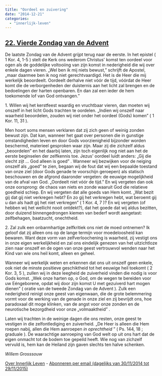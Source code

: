 ```yaml
---
title: "Oordeel en zuivering"
date: "2014-12-21"
categories: 
  - "innerlijk-leven"
---
```


## [22\. Vierde Zondag van de Advent](http://ift.tt/1wPHOdG)

De laatste Zondag van de Advent grijpt terug naar de eerste. In het epistel ( 1 Kor. 4, 1-5 ) stelt de Kerk ons wederom Christus' komst ten oordeel voor ogen als de goddelijke voltooiing van zijn komst in nederigheid die wij over enkele dagen vieren. „Wel ben ik mij niets bewust,” schrijft de Apostel, „maar daarmee ben ik nog niet gerechtvaardigd. Het is de Heer die mij werkelijk beoordeelt. Oordeelt derhalve niet vóór de tijd, vóórdat de Heer komt die de verborgenheden der duisternis aan het licht zal brengen en de bedoelingen der harten openbaren. En dan zal een ieder de hem toekomende lof van God ontvangen.”

1\. Willen wij het kerstfeest waardig en vruchtbaar vieren, dan moeten wij onszelf in het licht Gods trachten te oordelen. „Indien wij onszelf naar waarheid beoordelen, zouden wij niet onder het oordeel (Gods) komen” ( 1 Kor. 11, 31 ).

Men hoort soms mensen verklaren dat zij zich geen of weinig zonden bewust zijn. Dat kan, wanneer het gaat over personen die in gunstige omstandigheden leven en door Gods voorzienigheid bijzonder worden beschermd, materieel gesproken waar zijn. Maar zij die zichzelf aldus „beoordelen” en het daarbij laten, zijn toch eigenlijk nog niet aan het de eerste beginselen der zelfkennis toe. Jezus' oordeel luidt anders: „Gij die slecht zijt … God alleen is goed” . Wanneer wij bezwijken voor de neiging onszelf als „goed” te zien, begaan wij de fout dat wij een bepaalde toestand van onze ziel (door Gods genade te voorschijn geroepen) als statisch beschouwen en de afgrond daaronder vergeten: de eeuwige mogelijkheid van de afval van God. „Oordeelt niet vóór de tijd.” En wij vergeten dan ook onze oorsprong: de chaos van niets en zonde waaruit God die relatieve goedheid schiep. En wij vergeten dat alle goeds van Hem komt. „Wat bezit gij dat gij niet verkregen hebt? En zo gij het verkregen hebt, wat beroemt gij u dan als hadt gij het niet verkregen” ( 1 Kor. 4, 7 )? En wij vergeten (of hebben wij het wellicht nooit ontdekt?), dat het goede dat wij aldus bezitten, door duizend binnengedrongen kiemen van bederf wordt aangetast: zelfbehagen, baatzucht, onechtheid.

2\. Zal zulk een onbarmhartige zelfkritiek ons niet de moed ontnemen? Ik geloof dat zij alleen ons op de lange termijn voor moedeloosheid kan bewaren. Want deze vorm van zelfverloochening is waarheid, zij vestigt ons in onze eigen werkelijkheid en zal ons eindelijk genezen van het uitzichtloze zien naar onszelf en de ogen van onze geest vertrouwvol wenden naar het Kind van wie ons heil komt, alleen en geheel.

Wanneer wij werkelijk weten en erkennen dat ons uit onszelf geen enkele, ook niet de minste positieve geschiktheid tot het eeuwige heil toekomt ( 2 Kor. 3, 5 ), zullen wij in deze leegheid de zuiverheid vinden die nodig is voor Gods komst. „Wek onze harten op, o God, om de wegen te bereiden voor uw Eéngeborene, opdat wij door zijn komst U met gezuiverd hart mogen dienen” ( oratie van de tweede Zondag van de Advent ). Zulk een nederigheid reinigt onze geest van eigenwaan, die de grote belemmering vormt voor de werking van de genade in onze ziel en zij bevrijdt ons, hoe paradoxaal dit moge klinken, van de angst voor onze zonden en de neurotische bezorgdheid voor onze „volmaaktheid” .

Laten wij trachten in de weinige dagen die ons resten, onze geest te vestigen in die zelfontlediging en zuiverheid. „De Heer is alleen die Hem roepen nabij, allen die Hem aanroepen _in oprechtheid_ ” ( Ps. 144, 18 ; graduale ). De waarachtige aanroeping van God welt op uit ons hart dat de eigen onmacht tot de bodem toe gepeild heeft. Wie nog van zichzelf vervuld is, hem kan de Heiland zijn gaven slechts ten halve schenken.

_Willem Grosssouw_

[Over Innerlijk Leven](http://ift.tt/1y6X5mY) - [Abonneren per email (dagelijks van 30/11/2014 tot 29/11/2015)](http://eepurl.com/9P3DT)
